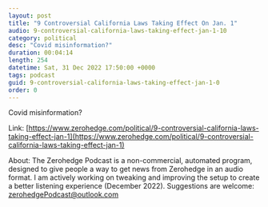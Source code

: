 ```yaml
---
layout: post
title: "9 Controversial California Laws Taking Effect On Jan. 1"
audio: 9-controversial-california-laws-taking-effect-jan-1-10
category: political
desc: "Covid misinformation?"
duration: 00:04:14
length: 254
datetime: Sat, 31 Dec 2022 17:50:00 +0000
tags: podcast
guid: 9-controversial-california-laws-taking-effect-jan-1-0
order: 0
---
```

Covid misinformation?

Link: [https://www.zerohedge.com/political/9-controversial-california-laws-taking-effect-jan-1](https://www.zerohedge.com/political/9-controversial-california-laws-taking-effect-jan-1)

About: The Zerohedge Podcast is a non-commercial, automated program, designed to give people a way to get news from Zerohedge in an audio format.  I am actively working on tweaking and improving the setup to create a better listening experience (December 2022).  Suggestions are welcome: [zerohedgePodcast@outlook.com](mailto:zerohedgePodcast@outlook.com)